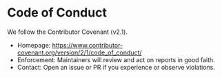 # Code of Conduct

We follow the Contributor Covenant (v2.1).

- Homepage: https://www.contributor-covenant.org/version/2/1/code_of_conduct/
- Enforcement: Maintainers will review and act on reports in good faith.
- Contact: Open an issue or PR if you experience or observe violations.
